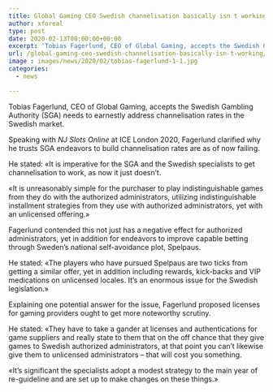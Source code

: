 ```yaml
---
title: Global Gaming CEO Swedish channelisation basically isn t working
author: xforeal 
type: post
date: 2020-02-13T00:00:00+00:00
excerpt: 'Tobias Fagerlund, CEO of Global Gaming, accepts the Swedish Gambling Authority (SGA) needs to earnestly address channelisation rates in the Swedish market '
url: /global-gaming-ceo-swedish-channelisation-basically-isn-t-working/
image : images/news/2020/02/tobias-fagerlund-1-1.jpg
categories:
  - news

---
```

Tobias Fagerlund, CEO of Global Gaming, accepts the Swedish Gambling Authority (SGA) needs to earnestly address channelisation rates in the Swedish market.

Speaking with _NJ Slots Online_ at ICE London 2020, Fagerlund clarified why he trusts SGA endeavors to build channelisation rates are as of now failing.

He stated: &#171;It is imperative for the SGA and the Swedish specialists to get channelisation to work, as now it just doesn&rsquo;t.

&#171;It is unreasonably simple for the purchaser to play indistinguishable games from they do with the authorized administrators, utilizing indistinguishable installment strategies from they use with authorized administrators, yet with an unlicensed offering.&#187;

Fagerlund contended this not just has a negative effect for authorized administrators, yet in addition for endeavors to improve capable betting through Sweden&rsquo;s national self-avoidance plot, Spelpaus.

He stated: &#171;The players who have pursued Spelpaus are two ticks from getting a similar offer, yet in addition including rewards, kick-backs and VIP medications on unlicensed locales. It&rsquo;s an enormous issue for the Swedish legislation.&#187;

Explaining one potential answer for the issue, Fagerlund proposed licenses for gaming providers ought to get more noteworthy scrutiny.

He stated: &#171;They have to take a gander at licenses and authentications for game suppliers and really state to them that on the off chance that they give games to Swedish authorized administrators, at that point you can&#8217;t likewise give them to unlicensed administrators &ndash; that will cost you something.

&#171;It&rsquo;s significant the specialists adopt a modest strategy to the main year of re-guideline and are set up to make changes on these things.&#187;